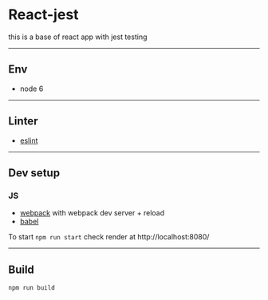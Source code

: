 
React-jest
===================

this is a base of react app with jest testing

----------

## Env 
* node 6

----------

## Linter 
* [eslint](https://www.npmjs.com/package/eslint)

----------

## Dev setup

### JS
* [webpack](https://webpack.js.org) with webpack dev server + reload
* [babel](https://babeljs.io)


To start 
 `npm run start`
check render at http://localhost:8080/


----------

## Build 

`npm run build`